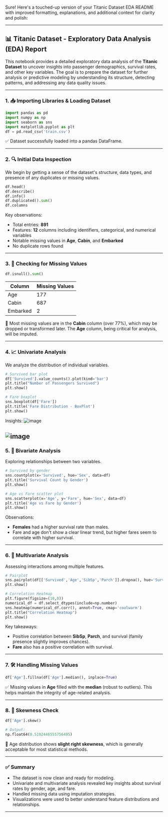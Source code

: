 Sure! Here's a touched-up version of your Titanic Dataset EDA README with improved formatting, explanations, and additional context for clarity and polish:

---

## 📊 Titanic Dataset - Exploratory Data Analysis (EDA) Report

This notebook provides a detailed exploratory data analysis of the **Titanic Dataset** to uncover insights into passenger demographics, survival rates, and other key variables. The goal is to prepare the dataset for further analysis or predictive modeling by understanding its structure, detecting patterns, and addressing any data quality issues.

---

### **1. 📥 Importing Libraries & Loading Dataset**

```python
import pandas as pd 
import numpy as np
import seaborn as sns
import matplotlib.pyplot as plt
df = pd.read_csv('train.csv')
```

✅ Dataset successfully loaded into a pandas DataFrame.

---

### **2. 🔍 Initial Data Inspection**

We begin by getting a sense of the dataset's structure, data types, and presence of any duplicates or missing values.

```python
df.head()
df.describe()
df.info()
df.duplicated().sum()
df.columns
```

Key observations:

- Total entries: **891**
- Features: **12** columns including identifiers, categorical, and numerical variables
- Notable missing values in **Age**, **Cabin**, and **Embarked**
- No duplicate rows found

---

### **3. 🧼 Checking for Missing Values**

```python
df.isnull().sum()
```

| Column     | Missing Values |
|------------|----------------|
| Age        | 177            |
| Cabin      | 687            |
| Embarked   | 2              |

🔎 Most missing values are in the **Cabin** column (over 77%), which may be dropped or transformed later. The **Age** column, being critical for analysis, will be imputed.

---

### **4. 📈 Univariate Analysis**

We analyze the distribution of individual variables.

```python
# Survived bar plot
df['Survived'].value_counts().plot(kind='bar')
plt.title("Number of Passengers Survived")
plt.show()

# Fare boxplot
sns.boxplot(df['Fare'])
plt.title('Fare Distribution - BoxPlot')
plt.show()
```

Insights:
![image](https://github.com/user-attachments/assets/0d4e8d3d-7a81-4f79-9a14-6b14a0869e39)

![image](https://github.com/user-attachments/assets/014bf5c0-9ac3-49e2-9e92-39492c91ea63)
---

### **5. 👫 Bivariate Analysis**

Exploring relationships between two variables.

```python
# Survived by gender
sns.countplot(x='Survived', hue='Sex', data=df)
plt.title('Survival Count by Gender')
plt.show()

# Age vs Fare scatter plot
sns.scatterplot(x='Age', y='Fare', hue='Sex', data=df)
plt.title('Age vs Fare by Gender')
plt.show()
```

Observations:
- **Females** had a higher survival rate than males.
- Fare and age don't show a clear linear trend, but higher fares seem to correlate with higher survival.

---

### **6. 🔁 Multivariate Analysis**

Assessing interactions among multiple features.

```python
# Pairplot
sns.pairplot(df[['Survived','Age','SibSp','Parch']].dropna(), hue='Survived')
plt.show()

# Correlation Heatmap
plt.figure(figsize=(10,8))
numerical_df = df.select_dtypes(include=np.number)
sns.heatmap(numerical_df.corr(), annot=True, cmap='coolwarm')
plt.title("Correlation Heatmap")
plt.show()
```

Key takeaways:
- Positive correlation between **SibSp**, **Parch**, and survival (family presence slightly improves chances).
- **Fare** also has a positive correlation with survival.

---

### **7. 🛠️ Handling Missing Values**

```python
df['Age'].fillna(df['Age'].median(), inplace=True)
```

✅ Missing values in **Age** filled with the **median** (robust to outliers). This helps maintain the integrity of age-related analysis.

---

### **8. 📏 Skewness Check**

```python
df['Age'].skew()
```

```python
# Output:
np.float64(0.5102446555756495)
```

🔄 Age distribution shows **slight right skewness**, which is generally acceptable for most statistical methods.

---

### ✅ Summary

- The dataset is now clean and ready for modeling.
- Univariate and multivariate analysis revealed key insights about survival rates by gender, age, and fare.
- Handled missing data using imputation strategies.
- Visualizations were used to better understand feature distributions and relationships.

---
